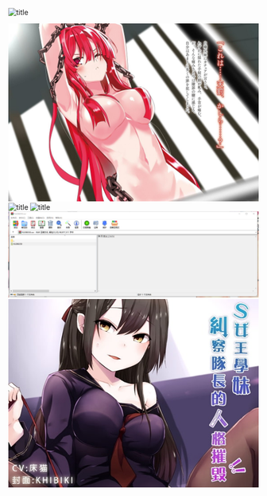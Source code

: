 ![title]()

![title](https://raw.githubusercontent.com/shenyueyemiao/gitnote-images/master/gitnote/2019/08/24/000000000000-1566611885466.jpg)
![title]()
![title]()![title](https://raw.githubusercontent.com/shenyueyemiao/gitnote-images/master/gitnote/2019/12/10/S%5BL%60SZ_WE%5B9N3WK8R1NQCDI-1575934953533.png)
![title](https://raw.githubusercontent.com/shenyueyemiao/gitnote-images/master/gitnote/2019/12/10/RJ208350_img_main-1575935169758.jpg)